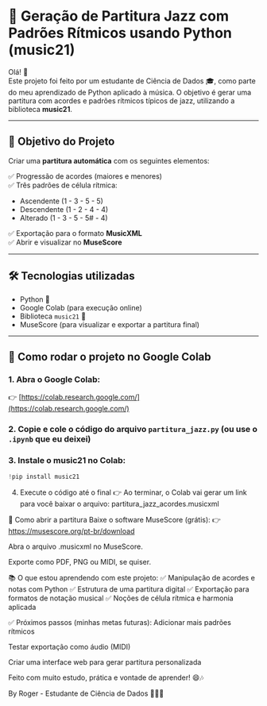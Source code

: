 # 🎵 Geração de Partitura Jazz com Padrões Rítmicos usando Python (music21)

Olá! 👋  
Este projeto foi feito por um estudante de Ciência de Dados 🎓, como parte do meu aprendizado de Python aplicado à música. O objetivo é gerar uma partitura com acordes e padrões rítmicos típicos de jazz, utilizando a biblioteca **music21**.

---

## 🎯 Objetivo do Projeto

Criar uma **partitura automática** com os seguintes elementos:

✅ Progressão de acordes (maiores e menores)  
✅ Três padrões de célula rítmica:
- Ascendente (1 - 3 - 5 - 5)
- Descendente (1 - 2 - 4 - 4)
- Alterado (1 - 3 - 5 - 5# - 4)

✅ Exportação para o formato **MusicXML**  
✅ Abrir e visualizar no **MuseScore**

---

## 🛠️ Tecnologias utilizadas

- Python 🐍
- Google Colab (para execução online)
- Biblioteca `music21` 🎼
- MuseScore (para visualizar e exportar a partitura final)

---

## 🚀 Como rodar o projeto no Google Colab

### 1. Abra o Google Colab:
👉 [https://colab.research.google.com/](https://colab.research.google.com/)

### 2. Copie e cole o código do arquivo `partitura_jazz.py` (ou use o `.ipynb` que eu deixei)

### 3. Instale o music21 no Colab:
```python
!pip install music21
```
4. Execute o código até o final
👉 Ao terminar, o Colab vai gerar um link para você baixar o arquivo:
partitura_jazz_acordes.musicxml

🎼 Como abrir a partitura
Baixe o software MuseScore (grátis):
👉 https://musescore.org/pt-br/download

Abra o arquivo .musicxml no MuseScore.

Exporte como PDF, PNG ou MIDI, se quiser.

📚 O que estou aprendendo com este projeto:
✅ Manipulação de acordes e notas com Python
✅ Estrutura de uma partitura digital
✅ Exportação para formatos de notação musical
✅ Noções de célula rítmica e harmonia aplicada

✅ Próximos passos (minhas metas futuras):
Adicionar mais padrões rítmicos

Testar exportação como áudio (MIDI)

Criar uma interface web para gerar partitura personalizada

Feito com muito estudo, prática e vontade de aprender! 😄🎶

By Roger - Estudante de Ciência de Dados 👨‍💻🎵
